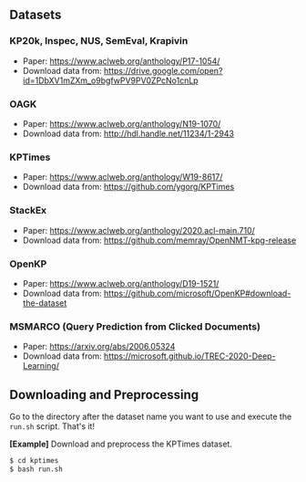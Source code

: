 ## Datasets

### KP20k, Inspec, NUS, SemEval, Krapivin

- Paper: https://www.aclweb.org/anthology/P17-1054/
- Download data from: https://drive.google.com/open?id=1DbXV1mZXm_o9bgfwPV9PV0ZPcNo1cnLp

### OAGK

- Paper: https://www.aclweb.org/anthology/N19-1070/
- Download data from: http://hdl.handle.net/11234/1-2943

### KPTimes

- Paper: https://www.aclweb.org/anthology/W19-8617/
- Download data from: https://github.com/ygorg/KPTimes

### StackEx

- Paper: https://www.aclweb.org/anthology/2020.acl-main.710/
- Download data from: https://github.com/memray/OpenNMT-kpg-release

### OpenKP

- Paper: https://www.aclweb.org/anthology/D19-1521/
- Download data from: https://github.com/microsoft/OpenKP#download-the-dataset

### MSMARCO (Query Prediction from Clicked Documents)

- Paper: https://arxiv.org/abs/2006.05324
- Download data from: https://microsoft.github.io/TREC-2020-Deep-Learning/

## Downloading and Preprocessing

Go to the directory after the dataset name you want to use and execute the `run.sh` script. That's it!

**[Example]** Download and preprocess the KPTimes dataset.

```bash
$ cd kptimes
$ bash run.sh
```

